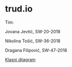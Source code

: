 # trud.io

Tim:

  Jovana Jevtić, SW-20-2018
  
  Nikolina Tošić, SW-36-2018
  
  Dragana Filipović, SW-47-2018
  

[Klasni dijagram]( https://app.diagrams.net/#G1rUoErLaHOTnZHHu7qZvVEXkwDhJpanTY) 
 
